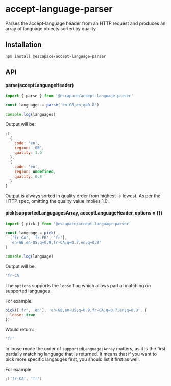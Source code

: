 # accept-language-parser

Parses the accept-language header from an HTTP request and produces an array of
language objects sorted by quality.

## Installation

`npm install @escapace/accept-language-parser`

## API

#### parse(acceptLanguageHeader)

```js
import { parse } from '@escapace/accept-language-parser'

const languages = parse('en-GB,en;q=0.8')

console.log(languages)
```

Output will be:

```js
;[
  {
    code: 'en',
    region: 'GB',
    quality: 1.0
  },
  {
    code: 'en',
    region: undefined,
    quality: 0.8
  }
]
```

Output is always sorted in quality order from highest -> lowest. As per the HTTP spec, omitting the quality value implies 1.0.

#### pick(supportedLangugagesArray, acceptLanguageHeader, options = {})

```js
import { pick } from '@escapace/accept-language-parser'

const language = pick(
  ['fr-CA', 'fr-FR', 'fr'],
  'en-GB,en-US;q=0.9,fr-CA;q=0.7,en;q=0.8'
)

console.log(language)
```

Output will be:

```js
'fr-CA'
```

The `options` supports the `loose` flag which allows partial matching on supported languages.

For example:

```js
pick(['fr', 'en'], 'en-GB,en-US;q=0.9,fr-CA;q=0.7,en;q=0.8', {
  loose: true
})
```

Would return:

```js
'fr'
```

In loose mode the order of `supportedLanguagesArray` matters, as it is the first partially matching language that is returned. It means that if you want to pick more specific langauges first, you should list it first as well.

For example:

```javascript
;['fr-CA', 'fr']
```
